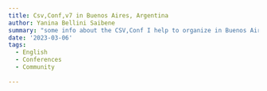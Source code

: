 ```yaml
---
title: Csv,Conf,v7 in Buenos Aires, Argentina
author: Yanina Bellini Saibene
summary: "some info about the CSV,Conf I help to organize in Buenos Aires"
date: '2023-03-06'
tags:
  - English
  - Conferences
  - Community
  
---
```


